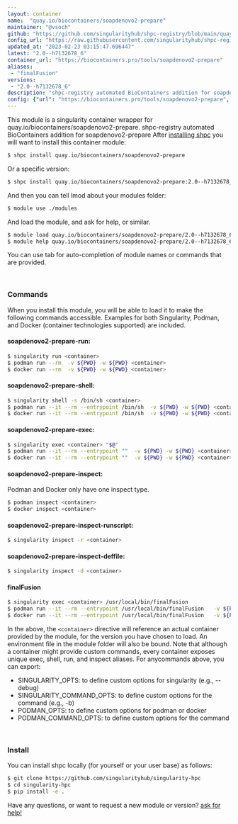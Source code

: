 ```yaml
---
layout: container
name:  "quay.io/biocontainers/soapdenovo2-prepare"
maintainer: "@vsoch"
github: "https://github.com/singularityhub/shpc-registry/blob/main/quay.io/biocontainers/soapdenovo2-prepare/container.yaml"
config_url: "https://raw.githubusercontent.com/singularityhub/shpc-registry/main/quay.io/biocontainers/soapdenovo2-prepare/container.yaml"
updated_at: "2023-02-23 03:15:47.696447"
latest: "2.0--h7132678_6"
container_url: "https://biocontainers.pro/tools/soapdenovo2-prepare"
aliases:
 - "finalFusion"
versions:
 - "2.0--h7132678_6"
description: "shpc-registry automated BioContainers addition for soapdenovo2-prepare"
config: {"url": "https://biocontainers.pro/tools/soapdenovo2-prepare", "maintainer": "@vsoch", "description": "shpc-registry automated BioContainers addition for soapdenovo2-prepare", "latest": {"2.0--h7132678_6": "sha256:d25bea9c5457bb13a0ad5254599bb545f555d99900ac9e01c13431443dd76d61"}, "tags": {"2.0--h7132678_6": "sha256:d25bea9c5457bb13a0ad5254599bb545f555d99900ac9e01c13431443dd76d61"}, "docker": "quay.io/biocontainers/soapdenovo2-prepare", "aliases": {"finalFusion": "/usr/local/bin/finalFusion"}}
---
```


This module is a singularity container wrapper for quay.io/biocontainers/soapdenovo2-prepare.
shpc-registry automated BioContainers addition for soapdenovo2-prepare
After [installing shpc](#install) you will want to install this container module:


```bash
$ shpc install quay.io/biocontainers/soapdenovo2-prepare
```

Or a specific version:

```bash
$ shpc install quay.io/biocontainers/soapdenovo2-prepare:2.0--h7132678_6
```

And then you can tell lmod about your modules folder:

```bash
$ module use ./modules
```

And load the module, and ask for help, or similar.

```bash
$ module load quay.io/biocontainers/soapdenovo2-prepare/2.0--h7132678_6
$ module help quay.io/biocontainers/soapdenovo2-prepare/2.0--h7132678_6
```

You can use tab for auto-completion of module names or commands that are provided.

<br>

### Commands

When you install this module, you will be able to load it to make the following commands accessible.
Examples for both Singularity, Podman, and Docker (container technologies supported) are included.

#### soapdenovo2-prepare-run:

```bash
$ singularity run <container>
$ podman run --rm  -v ${PWD} -w ${PWD} <container>
$ docker run --rm  -v ${PWD} -w ${PWD} <container>
```

#### soapdenovo2-prepare-shell:

```bash
$ singularity shell -s /bin/sh <container>
$ podman run --it --rm --entrypoint /bin/sh  -v ${PWD} -w ${PWD} <container>
$ docker run --it --rm --entrypoint /bin/sh  -v ${PWD} -w ${PWD} <container>
```

#### soapdenovo2-prepare-exec:

```bash
$ singularity exec <container> "$@"
$ podman run --it --rm --entrypoint ""  -v ${PWD} -w ${PWD} <container> "$@"
$ docker run --it --rm --entrypoint ""  -v ${PWD} -w ${PWD} <container> "$@"
```

#### soapdenovo2-prepare-inspect:

Podman and Docker only have one inspect type.

```bash
$ podman inspect <container>
$ docker inspect <container>
```

#### soapdenovo2-prepare-inspect-runscript:

```bash
$ singularity inspect -r <container>
```

#### soapdenovo2-prepare-inspect-deffile:

```bash
$ singularity inspect -d <container>
```


#### finalFusion

```bash
$ singularity exec <container> /usr/local/bin/finalFusion
$ podman run --it --rm --entrypoint /usr/local/bin/finalFusion   -v ${PWD} -w ${PWD} <container> -c " $@"
$ docker run --it --rm --entrypoint /usr/local/bin/finalFusion   -v ${PWD} -w ${PWD} <container> -c " $@"
```



In the above, the `<container>` directive will reference an actual container provided
by the module, for the version you have chosen to load. An environment file in the
module folder will also be bound. Note that although a container
might provide custom commands, every container exposes unique exec, shell, run, and
inspect aliases. For anycommands above, you can export:

 - SINGULARITY_OPTS: to define custom options for singularity (e.g., --debug)
 - SINGULARITY_COMMAND_OPTS: to define custom options for the command (e.g., -b)
 - PODMAN_OPTS: to define custom options for podman or docker
 - PODMAN_COMMAND_OPTS: to define custom options for the command

<br>

### Install

You can install shpc locally (for yourself or your user base) as follows:

```bash
$ git clone https://github.com/singularityhub/singularity-hpc
$ cd singularity-hpc
$ pip install -e .
```

Have any questions, or want to request a new module or version? [ask for help!](https://github.com/singularityhub/singularity-hpc/issues)